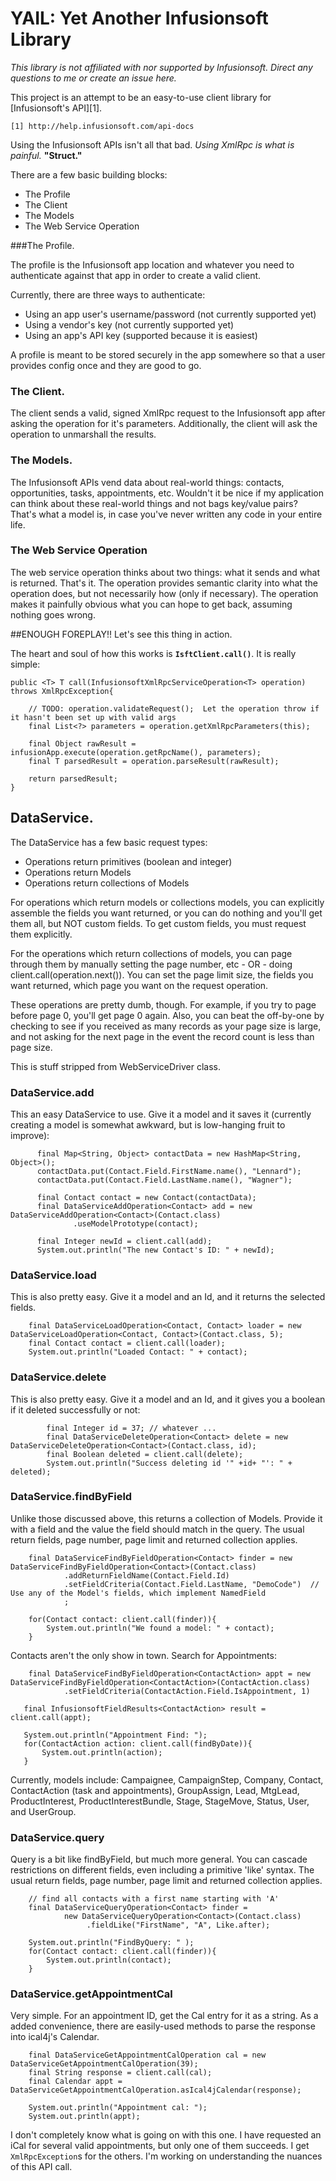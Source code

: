 # YAIL:  Yet Another Infusionsoft Library
*This library is not affiliated with nor supported by Infusionsoft. Direct any questions to me or create an issue here.*

This project is an attempt to be an easy-to-use client library for [Infusionsoft's API][1].

    [1] http://help.infusionsoft.com/api-docs


Using the Infusionsoft APIs isn't all that bad.  *Using XmlRpc is what is painful.*  **"Struct."**

There are a few basic building blocks:

*  The Profile
*  The Client
*  The Models
*  The Web Service Operation

###The Profile.

The profile is the Infusionsoft app location and whatever you need to authenticate against that app in order to create a
valid client.

Currently, there are three ways to authenticate:

*  Using an app user's username/password (not currently supported yet)
*  Using a vendor's key (not currently supported yet)
*  Using an app's API key (supported because it is easiest)

A profile is meant to be stored securely in the app somewhere so that a user provides config once and they are good to
go.


### The Client.

The client sends a valid, signed XmlRpc request to the Infusionsoft app after asking the operation for it's parameters.  Additionally,
the client will ask the operation to unmarshall the results.


### The Models.

The Infusionsoft APIs vend data about real-world things: contacts, opportunities, tasks, appointments, etc.  Wouldn't
it be nice if my application can think about these real-world things and not bags key/value pairs?  That's what a
model is, in case you've never written any code in your entire life.


### The Web Service Operation

The web service operation thinks about two things: what it sends and what is returned.  That's it.  The operation
provides semantic clarity into what the operation does, but not necessarily how (only if necessary).  The operation
makes it painfully obvious what you can hope to get back, assuming nothing goes wrong.



##ENOUGH FOREPLAY!!  Let's see this thing in action.

The heart and soul of how this works is **`IsftClient.call()`**.  It is really simple:

	public <T> T call(InfusionsoftXmlRpcServiceOperation<T> operation) throws XmlRpcException{

		// TODO: operation.validateRequest();  Let the operation throw if it hasn't been set up with valid args
		final List<?> parameters = operation.getXmlRpcParameters(this);

		final Object rawResult = infusionApp.execute(operation.getRpcName(), parameters);
		final T parsedResult = operation.parseResult(rawResult);

		return parsedResult;
	}

## DataService.

The DataService has a few basic request types:

* Operations return primitives (boolean and integer)
* Operations return Models
* Operations return collections of Models

For operations which return models or collections models, you can explicitly assemble the fields you want returned, or you can do nothing
and you'll get them all, but NOT custom fields.  To get custom fields, you must request them explicitly.

For the operations which return collections of models, you can page through them by manually
setting the page number, etc - OR - doing client.call(operation.next()).  You can set the page limit size, the
fields you want returned, which page you want on the request operation.

These operations are pretty dumb, though.  For example, if you try to page before page 0, you'll get page 0 again.  Also,
you can beat the off-by-one by checking to see if you received as many records as your page size is large, and not
asking for the next page in the event the record count is less than page size.



This is stuff stripped from WebServiceDriver class.

### DataService.add

This an easy DataService to use.  Give it a model and it saves it (currently creating a model is somewhat awkward, but
is low-hanging fruit to improve):

          final Map<String, Object> contactData = new HashMap<String, Object>();
          contactData.put(Contact.Field.FirstName.name(), "Lennard");
          contactData.put(Contact.Field.LastName.name(), "Wagner");

          final Contact contact = new Contact(contactData);
          final DataServiceAddOperation<Contact> add = new DataServiceAddOperation<Contact>(Contact.class)
                  .useModelPrototype(contact);

          final Integer newId = client.call(add);
          System.out.println("The new Contact's ID: " + newId);


### DataService.load

This is also pretty easy.  Give it a model and an Id, and it returns the selected fields.

        final DataServiceLoadOperation<Contact, Contact> loader = new DataServiceLoadOperation<Contact, Contact>(Contact.class, 5);
        final Contact contact = client.call(loader);
        System.out.println("Loaded Contact: " + contact);


### DataService.delete

This is also pretty easy.  Give it a model and an Id, and it gives you a boolean if it deleted successfully or not:

            final Integer id = 37; // whatever ...
            final DataServiceDeleteOperation<Contact> delete = new DataServiceDeleteOperation<Contact>(Contact.class, id);
            final Boolean deleted = client.call(delete);
            System.out.println("Success deleting id '" +id+ "': " + deleted);


### DataService.findByField

Unlike those discussed above, this returns a collection of Models.  Provide it with a field and the value the field
should match in the query.   The usual return fields, page number, page limit and returned collection applies.

        final DataServiceFindByFieldOperation<Contact> finder = new DataServiceFindByFieldOperation<Contact>(Contact.class)
                .addReturnFieldName(Contact.Field.Id)
                .setFieldCriteria(Contact.Field.LastName, "DemoCode")  // Use any of the Model's fields, which implement NamedField
                ;

        for(Contact contact: client.call(finder)){
            System.out.println("We found a model: " + contact);
        }

Contacts aren't the only show in town.  Search for Appointments:

		final DataServiceFindByFieldOperation<ContactAction> appt = new DataServiceFindByFieldOperation<ContactAction>(ContactAction.class)
                .setFieldCriteria(ContactAction.Field.IsAppointment, 1)

	   final InfusionsoftFieldResults<ContactAction> result = client.call(appt);

	   System.out.println("Appointment Find: ");
	   for(ContactAction action: client.call(findByDate)){
		   System.out.println(action);
	   }

Currently, models include: Campaignee, CampaignStep, Company, Contact, ContactAction (task and appointments), GroupAssign, Lead, MtgLead, ProductInterest, ProductInterestBundle, Stage, StageMove, Status, User, and UserGroup.

### DataService.query

Query is a bit like findByField, but much more general.  You can cascade restrictions on different fields, even including
a primitive 'like' syntax.  The usual return fields, page number, page limit and returned collection applies.

        // find all contacts with a first name starting with 'A'
		final DataServiceQueryOperation<Contact> finder =
				new DataServiceQueryOperation<Contact>(Contact.class)
		             .fieldLike("FirstName", "A", Like.after);

        System.out.println("FindByQuery: " );
        for(Contact contact: client.call(finder)){
            System.out.println(contact);
        }


### DataService.getAppointmentCal

Very simple.  For an appointment ID, get the Cal entry for it as a string.  As a added convenience, there are
easily-used methods to parse the response into ical4j's Calendar.

        final DataServiceGetAppointmentCalOperation cal = new DataServiceGetAppointmentCalOperation(39);
        final String response = client.call(cal);
        final Calendar appt = DataServiceGetAppointmentCalOperation.asIcal4jCalendar(response);

        System.out.println("Appointment cal: ");
        System.out.println(appt);

I don't completely know what is going on with this one.  I have requested an iCal for several valid appointments, but only one of them succeeds.  I get `XmlRpcException`s for the others.  I'm working on understanding the nuances of this API call.
